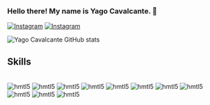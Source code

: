 ### Hello there! My name is Yago Cavalcante. 👋

[![Instagram](https://img.shields.io/badge/Instagram-E4405F?style=for-the-badge&logo=instagram&logoColor=white)](https://instagram.com/yagocavalcante_dev?igshid=MzMyNGUyNmU2YQ%3D%3D&utm_source=qr)
[![Instagram](https://img.shields.io/badge/LinkedIn-0077B5?style=for-the-badge&logo=linkedin&logoColor=white)](www.linkedin.com/in/yago-cavalcante-especialista-em-desenvolvimento-full-stack-6a1514137)

![Yago Cavalcante GitHub stats](https://github-readme-stats.vercel.app/api?username=yagocavalcante&show_icons=true&theme=dracula)

## Skills

<div style="display: inline_block"></br>
<img align="center" alt="hmtl5" src="https://img.shields.io/badge/PHP-777BB4?style=for-the-badge&logo=php&logoColor=white">
<img align="center" alt="hmtl5" src="https://img.shields.io/badge/HTML5-E34F26?style=for-the-badge&logo=html5&logoColor=white">
<img align="center" alt="hmtl5" src="https://img.shields.io/badge/CSS3-1572B6?style=for-the-badge&logo=css3&logoColor=white">
<img align="center" alt="hmtl5" src="https://img.shields.io/badge/JavaScript-F7DF1E?style=for-the-badge&logo=javascript&logoColor=black">
<img align="center" alt="hmtl5" src="https://img.shields.io/badge/Bootstrap-563D7C?style=for-the-badge&logo=bootstrap&logoColor=white">
<img align="center" alt="hmtl5" src="https://img.shields.io/badge/Node.js-43853D?style=for-the-badge&logo=node.js&logoColor=white">
<img align="center" alt="hmtl5" src="https://img.shields.io/badge/Java-ED8B00?style=for-the-badge&logo=openjdk&logoColor=white">
<img align="center" alt="hmtl5" src="https://img.shields.io/badge/React-20232A?style=for-the-badge&logo=react&logoColor=61DAFB">
<img align="center" alt="hmtl5" src="https://img.shields.io/badge/React_Native-20232A?style=for-the-badge&logo=react&logoColor=61DAFB">
<img align="center" alt="hmtl5" src="https://img.shields.io/badge/MySQL-00000F?style=for-the-badge&logo=mysql&logoColor=white">
<img align="center" alt="hmtl5" src="https://img.shields.io/badge/PostgreSQL-316192?style=for-the-badge&logo=postgresql&logoColor=white">
</div>
